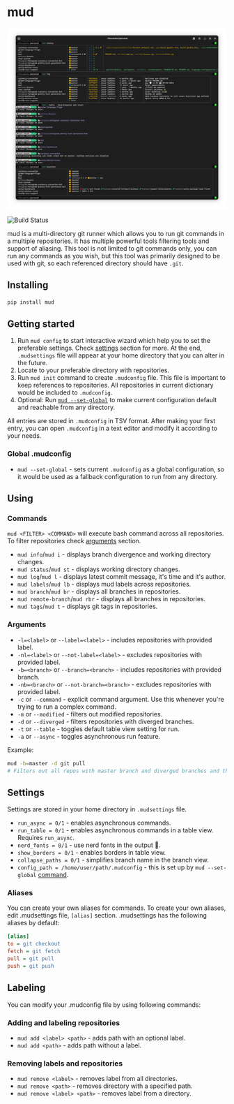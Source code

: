 # mud

![Demo](./img.png)

![Build Status](https://img.shields.io/github/actions/workflow/status/jasursadikov/mud/main.yaml)

mud is a multi-directory git runner which allows you to run git commands in a multiple repositories. It has multiple powerful tools filtering tools and support of aliasing. This tool is not limited to git commands only, you can run any commands as you wish, but this tool was primarily designed to be used with git, so each referenced directory should have `.git`.

## Installing
```bash
pip install mud
```

## Getting started

1. Run `mud config` to start interactive wizard which help you to set the preferable settings. Check [settings](#settings) section for more. At the end, `.mudsettings` file will appear at your home directory that you can alter in the future.
2. Locate to your preferable directory with repositories.
3. Run `mud init` command to create `.mudconfig` file. This file is important to keep references to repositories. All repositories in current dictionary would be included to `.mudconfig`.
4. Optional: Run [`mud --set-global`](#global-mudconfig) to make current configuration default and reachable from any directory.

All entries are stored in `.mudconfig` in TSV format. After making your first entry, you can open `.mudconfig` in a text editor and modify it according to your needs.

### Global .mudconfig
- `mud --set-global` - sets current `.mudconfig` as a global configuration, so it would be used as a fallback configuration to run from any directory.

## Using

### Commands
`mud <FILTER> <COMMAND>` will execute bash command across all repositories. To filter repositories check [arguments](#arguments) section.

- `mud info`/`mud i` - displays branch divergence and working directory changes.
- `mud status`/`mud st` - displays working directory changes.
- `mud log`/`mud l` - displays latest commit message, it's time and it's author.
- `mud labels`/`mud lb` - displays mud labels across repositories.
- `mud branch`/`mud br` - displays all branches in repositories.
- `mud remote-branch`/`mud rbr` - displays all branches in repositories.
- `mud tags`/`mud t` - displays git tags in repositories.

### Arguments
- `-l=<label>` or `--label=<label>` - includes repositories with provided label.
- `-nl=<label>` or `--not-label=<label>` - excludes repositories with provided label.
- `-b=<branch>` or `--branch=<branch>` - includes repositories with provided branch.
- `-nb=<branch>` or `--not-branch=<branch>` - excludes repositories with provided label.
- `-c` or `--command` - explicit command argument. Use this whenever you're trying to run a complex command.
- `-m` or `--modified` - filters out modified repositories.
- `-d` or `--diverged` - filters repositories with diverged branches.
- `-t` or `--table` - toggles default table view setting for run.
- `-a` or `--async` - toggles asynchronous run feature.

Example:

```bash
mud -b=master -d git pull
# Filters out all repos with master branch and diverged branches and then runs pull command.
```

## Settings

Settings are stored in your home directory in `.mudsettings` file.

- `run_async = 0/1` - enables asynchronous commands.
- `run_table = 0/1` - enables asynchronous commands in a table view. Requires `run_async`.
- `nerd_fonts = 0/1` - use nerd fonts in the output 💅.
- `show_borders = 0/1` - enables borders in table view.
- `collapse_paths = 0/1` - simplifies branch name in the branch view.
- `config_path = /home/user/path/.mudconfig` - this is set up by `mud --set-global` [command](#global-mudconfig).

### Aliases

You can create your own aliases for commands. To create your own aliases, edit .mudsettings file, `[alias]` section. .mudsettings has the following aliases by default:

```ini
[alias]
to = git checkout
fetch = git fetch
pull = git pull
push = git push
```

## Labeling

You can modify your .mudconfig file by using following commands:

### Adding and labeling repositories

-   `mud add <label> <path>` - adds path with an optional label.
-   `mud add <path>` - adds path without a label.

### Removing labels and repositories

-   `mud remove <label>` - removes label from all directories.
-   `mud remove <path>` - removes directory with a specified path.
-   `mud remove <label> <path>` - removes label from a directory.
